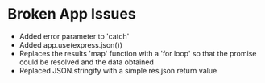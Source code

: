 # Broken App Issues

* Added error parameter to 'catch'
* Added app.use(express.json())
* Replaces the results 'map' function with a 'for loop' so that the promise could be resolved and the data obtained
* Replaced JSON.stringify with a simple res.json return value
